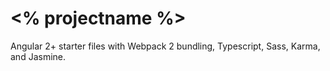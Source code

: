 # <% projectname %>
Angular 2+ starter files with Webpack 2 bundling, Typescript, Sass, Karma, and Jasmine.